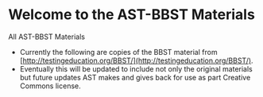 # Welcome to the AST-BBST Materials

All AST-BBST Materials

* Currently the following are copies of the BBST material from [http://testingeducation.org/BBST/](http://testingeducation.org/BBST/).
* Eventually this will be updated to include not only the original materials but future updates AST makes and gives back for use as part Creative Commons license. 



